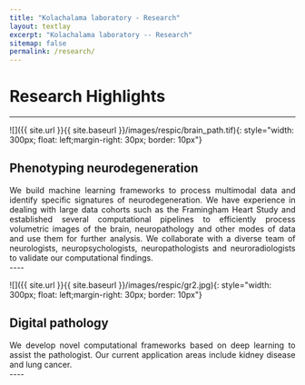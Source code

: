 ```yaml
---
title: "Kolachalama laboratory - Research"
layout: textlay
excerpt: "Kolachalama laboratory -- Research"
sitemap: false
permalink: /research/
---
```


# Research Highlights

---
![]({{ site.url }}{{ site.baseurl }}/images/respic/brain_path.tif){: style="width: 300px; float: left;margin-right: 30px; border: 10px"}

## Phenotyping neurodegeneration
<div style="text-align: justify">
We build machine learning frameworks to process multimodal data and identify specific signatures of neurodegeneration. We have experience in dealing with large data cohorts such as the Framingham Heart Study and established several computational pipelines to efficiently process volumetric images of the brain, neuropathology and other modes of data and use them for further analysis. We collaborate with a diverse team of neurologists, neuropsychologists, neuropathologists and neuroradiologists to validate our computational findings. 
</div>
----

![]({{ site.url }}{{ site.baseurl }}/images/respic/gr2.jpg){: style="width: 300px; float: left;margin-right: 30px; border: 10px"}

## Digital pathology
<div style="text-align: justify">
We develop novel computational frameworks based on deep learning to assist the pathologist. Our current application areas include kidney disease and lung cancer.
</div>
----

